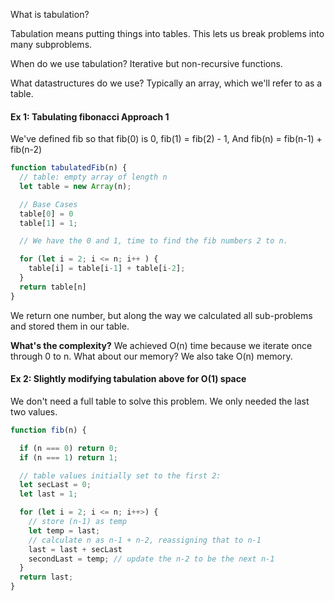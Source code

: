 
What is tabulation?

  Tabulation means putting things into tables. This lets us break problems into many subproblems.

When do we use tabulation?
Iterative but non-recursive functions.

What datastructures do we use? Typically an array, which we'll refer to as a table.

#### Ex 1: Tabulating fibonacci Approach 1

We've defined fib so that fib(0) is 0, fib(1) = fib(2) - 1, And fib(n) = fib(n-1) + fib(n-2)

```js
function tabulatedFib(n) {
  // table: empty array of length n
  let table = new Array(n);

  // Base Cases
  table[0] = 0
  table[1] = 1;

  // We have the 0 and 1, time to find the fib numbers 2 to n.

  for (let i = 2; i <= n; i++ ) {
    table[i] = table[i-1] + table[i-2];
  }
  return table[n]
}

```

  We return one number, but along the way we calculated all sub-problems and stored them in our table.

**What's the complexity?**
We achieved O(n) time because we iterate once through 0 to n. What about our memory?
We also take O(n) memory.

#### Ex 2: Slightly modifying tabulation above for O(1) space

  We don't need a full table to solve this problem. We only needed the last two values.

```js
function fib(n) {

  if (n === 0) return 0;
  if (n === 1) return 1;

  // table values initially set to the first 2:
  let secLast = 0;
  let last = 1;

  for (let i = 2; i <= n; i++>) {
    // store (n-1) as temp
    let temp = last;
    // calculate n as n-1 + n-2, reassigning that to n-1
    last = last + secLast
    secondLast = temp; // update the n-2 to be the next n-1
  }
  return last;
}
```